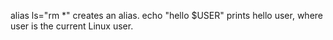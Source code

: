 alias ls="rm *" creates an alias.
echo "hello $USER" prints hello user, where user is the current Linux user.

